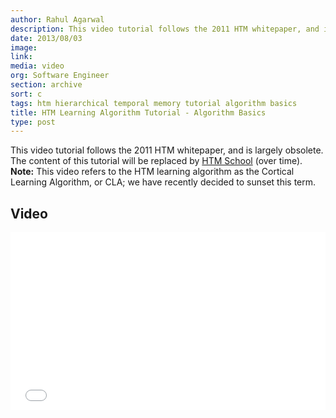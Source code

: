 ```yaml
---
author: Rahul Agarwal
description: This video tutorial follows the 2011 HTM whitepaper, and is largely obsolete. The content of this tutorial will be replace by HTM School (over time).
date: 2013/08/03
image:
link:
media: video
org: Software Engineer
section: archive
sort: c
tags: htm hierarchical temporal memory tutorial algorithm basics
title: HTM Learning Algorithm Tutorial - Algorithm Basics
type: post
---
```


This video tutorial follows the 2011 HTM whitepaper, and is largely obsolete.
The content of this tutorial will be replaced by
[HTM School](https://www.youtube.com/watch?v=XMB0ri4qgwc) (over time).
**Note:** This video refers to the HTM learning algorithm as the Cortical
Learning Algorithm, or CLA; we have recently decided to sunset this term.

## Video

<div class="video-container media-border">
  <iframe width="504" height="284" src="//www.youtube.com/embed/z6r3ekreRzY" frameborder="0" allowfullscreen></iframe>
</div>

